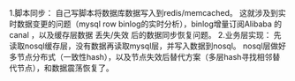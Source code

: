 1.脚本同步： 自己写脚本将数据库数据写入到redis/memcached。 这就涉及到实时数据变更的问题（mysql row
binlog的实时分析），binlog增量订阅Alibaba 的canal ，以及缓存层数据 丢失/失效 后的数据同步恢复问题。 2.业务层实现：
先读取nosql缓存层，没有数据再读取mysql层，并写入数据到nosql。
nosql层做好多节点分布式（一致性hash），以及节点失效后替代方案（多层hash寻找相邻替代节点），和数据震荡恢复了。


